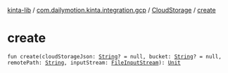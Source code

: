 [kinta-lib](../../index.md) / [com.dailymotion.kinta.integration.gcp](../index.md) / [CloudStorage](index.md) / [create](./create.md)

# create

`fun create(cloudStorageJson: `[`String`](https://kotlinlang.org/api/latest/jvm/stdlib/kotlin/-string/index.html)`? = null, bucket: `[`String`](https://kotlinlang.org/api/latest/jvm/stdlib/kotlin/-string/index.html)`? = null, remotePath: `[`String`](https://kotlinlang.org/api/latest/jvm/stdlib/kotlin/-string/index.html)`, inputStream: `[`FileInputStream`](https://docs.oracle.com/javase/6/docs/api/java/io/FileInputStream.html)`): `[`Unit`](https://kotlinlang.org/api/latest/jvm/stdlib/kotlin/-unit/index.html)